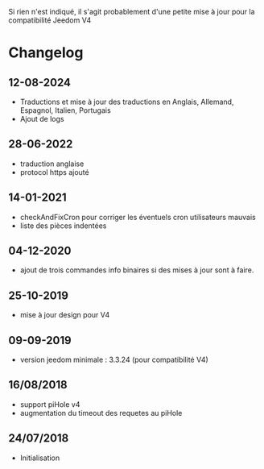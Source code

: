 Si rien n'est indiqué, il s'agit probablement d'une petite mise à jour pour la compatibilité Jeedom V4

# Changelog

## 12-08-2024
- Traductions et mise à jour des traductions en Anglais, Allemand, Espagnol, Italien, Portugais
- Ajout de logs
 
## 28-06-2022

- traduction anglaise
- protocol https ajouté

## 14-01-2021

- checkAndFixCron pour corriger les éventuels cron utilisateurs mauvais
- liste des pièces indentées

## 04-12-2020

- ajout de trois commandes info binaires si des mises à jour sont à faire.

## 25-10-2019

- mise à jour design pour V4

## 09-09-2019

- version jeedom minimale : 3.3.24 (pour compatibilité V4)

## 16/08/2018

- support piHole v4
- augmentation du timeout des requetes au piHole

## 24/07/2018

- Initialisation

